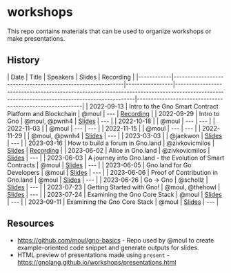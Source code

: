 # workshops

This repo contains materials that can be used to organize workshops or make presentations.

## History

[embedmd]:# (presentations/md.md)
| Date       | Title                                                      | Speakers        | Slides                                                                                                                                      | Recording                                                |
|------------|------------------------------------------------------------|-----------------|---------------------------------------------------------------------------------------------------------------------------------------------|----------------------------------------------------------|
| 2022-09-13 | Intro to the Gno Smart Contract Platform and Blockchain    | @moul           | ---                                                                                                                                         | [Recording](https://www.youtube.com/watch?v=S36kA5RqLvs) |
| 2022-09-29 | Intro to Gno                                               | @moul, @pwnh4   | [Slides](https://github.com/xplrz/gnoland-workshop)                                                                                         | ---                                                      |
| 2022-10-18 |                                                            | @moul           | ---                                                                                                                                         | ---                                                      |
| 2022-11-03 |                                                            | @moul           | ---                                                                                                                                         | ---                                                      |
| 2022-11-15 |                                                            | @moul           | ---                                                                                                                                         | ---                                                      |
| 2022-11-29 |                                                            | @moul, @pwnh4   | [Slides](https://github.com/xplrz/gnoland-meetup)                                                                                           | ---                                                      |
| 2023-03-03 |                                                            | @jaekwon        | [Slides](./README.md)                                                                                                                       | ---                                                      |
| 2023-03-16 | How to build a forum in Gno.land                           | @zivkovicmilos  | [Slides](./README.md)                                                                                                                       | [Recording](https://www.youtube.com/watch?v=gmP-mH-64HA) |
| 2023-06-02 | Alice in Gno.land                                          | @zivkovicmilos  | [Slides](./README.md)                                                                                                                       | ---                                                      |
| 2023-06-03 | A journey into Gno.land - the Evolution of Smart Contracts | @moul           | [Slides](https://gnolang.github.io/workshops/presentations/2023-06-03--eth-seoul--manfred/presentations.slide.html#1)                       | ---                                                      |
| 2023-06-05 | Gno.land for Go Developers                                 | @moul           | [Slides](https://gnolang.github.io/workshops/presentations/2023-06-05--getting-to-gno-seoul--manfred/presentations.slide.html#1)            | ---                                                      |
| 2023-06-06 | Proof of Contribution in Gno.land                          | @moul           | [Slides](https://gnolang.github.io/workshops/presentations/2023-06-06--buidl-asia--manfred/presentations.slide.html)                        | ---                                                      |
| 2023-06-26 | Go -> Gno                                                  | @schollz        | [Slides](./slides.pdf)                                                                                                                      | ---                                                      |
| 2023-07-23 | Getting Started with Gno!                                  | @moul, @thehowl | [Slides](./README.md)                                                                                                                       | ---                                                      |
| 2023-07-24 | Examining the Gno Core Stack                               | @moul           | [Slides](https://gnolang.github.io/workshops/presentations/2023-07-24--talk-nebular--manfred/presentations.slide.html#1)                    | ---                                                      |
| 2023-09-11 | Examining the Gno Core Stack                               | @moul           | [Slides](https://gnolang.github.io/workshops/presentations/2023-09-11--dappcon-key-perpetual-transparency--manfred/presentation.slide.html) | ---                                                      |

## Resources

* https://github.com/moul/gno-basics - Repo used by @moul to create example-oriented code snippet and generate outputs for slides.
* HTML preview of presentations made using `present` - https://gnolang.github.io/workshops/presentations.html
